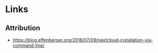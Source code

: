 # Links 
 

## Attribution
* https://blog.effenberger.org/2018/07/09/nextcloud-installation-via-command-line/

